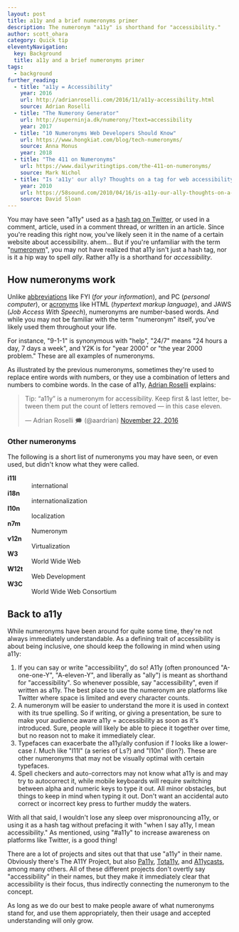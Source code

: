 ```yaml
---
layout: post
title: a11y and a brief numeronyms primer
description: The numeronym "a11y" is shorthand for "accessibility."
author: scott_ohara
category: Quick tip
eleventyNavigation:
  key: Background
  title: a11y and a brief numeronyms primer
tags:
  - background
further_reading:
  - title: "a11y = Accessibility"
    year: 2016
    url: http://adrianroselli.com/2016/11/a11y-accessibility.html
    source: Adrian Roselli
  - title: "The Numerony Generator"
    url: http://superninja.dk/numerony/?text=accessibility
    year: 2017
  - title: "10 Numeronyms Web Developers Should Know"
    url: https://www.hongkiat.com/blog/tech-numeronyms/
    source: Anna Monus
    year: 2018
  - title: "The 411 on Numeronyms"
    url: https://www.dailywritingtips.com/the-411-on-numeronyms/
    source: Mark Nichol
  - title: "Is 'a11y' our ally? Thoughts on a tag for web accessibility"
    year: 2010
    url: https://58sound.com/2010/04/16/is-a11y-our-ally-thoughts-on-a-tag-for-web-accessibility/
    source: David Sloan
---
```

You may have seen "a11y" used as a [hash tag on Twitter](https://twitter.com/search?q=%23a11y), or used in a comment, article, used in a comment thread, or written in an article. Since you're reading this right now, you've likely seen it in the name of a certain website about accessibility. ahem... But if you're unfamiliar with the term "[numeronym](https://en.wikipedia.org/wiki/Numeronym)", you may not have realized that a11y isn't just a hash tag, nor is it a hip way to spell <em>ally</em>. Rather a11y is a shorthand for <em>accessibility</em>.

## How numeronyms work

Unlike [abbreviations](https://en.wikipedia.org/wiki/Abbreviation) like FYI (<i>for your information</i>), and PC (<i>personal computer</i>), or [acronyms](https://en.wikipedia.org/wiki/Acronym) like HTML (<i>hypertext markup language</i>), and JAWS (<i>Job Access With Speech</i>), numeronyms are number-based words. And while you may not be familiar with the term "numeronym" itself, you've likely used them throughout your life.

For instance, "9-1-1" is synonymous with "help", "24/7" means "24 hours a day, 7 days a week", and Y2K is for "year 2000" or "the year 2000 problem." These are all examples of numeronyms.

As illustrated by the previous numeronyms, sometimes they're used to replace entire words with numbers, or they use a combination of letters and numbers to combine words. In the case of a11y, [Adrian Roselli](https://twitter.com/aardrian) explains:
<blockquote class="twitter-tweet" data-lang="en"><p lang="en" dir="ltr">Tip: “a11y” is a numeronym for accessibility. Keep first &amp; last letter, between them put the count of letters removed — in this case eleven.</p>&mdash; Adrian Roselli 🗯 (@aardrian) <a href="https://twitter.com/aardrian/status/801084161368920064">November 22, 2016</a></blockquote>
<script async src="//platform.twitter.com/widgets.js" charset="utf-8"></script>


### Other numeronyms

The following is a short list of numeronyms you may have seen, or even used, but didn't know what they were called.

<dl>
  <dt style="font-weight: bold;">i11l</dt>
  <dd style="padding-left: 1em;">international</dd>
  <dt style="font-weight: bold;">i18n</dt>
  <dd style="padding-left: 1em;">internationalization</dd>
  <dt style="font-weight: bold;">l10n</dt>
  <dd style="padding-left: 1em;">localization</dd>
  <dt style="font-weight: bold;">n7m</dt>
  <dd style="padding-left: 1em;">Numeronym</dd>
  <dt style="font-weight: bold;">v12n</dt>
  <dd style="padding-left: 1em;">Virtualization</dd>
  <dt style="font-weight: bold;">W3</dt>
  <dd style="padding-left: 1em;">World Wide Web</dd>
  <dt style="font-weight: bold;">W12t</dt>
  <dd style="padding-left: 1em;">Web Development</dd>
  <dt style="font-weight: bold;">W3C</dt>
  <dd style="padding-left: 1em;">World Wide Web Consortium</dd>
</dl>


## Back to a11y

While numeronyms have been around for quite some time, they're not always immediately understandable. As a defining trait of accessibility is about being inclusive, one should keep the following in mind when using a11y:

1. If you can say or write "accessibility", do so! A11y (often pronounced "A-one-one-Y", "A-eleven-Y", and liberally as "ally") is meant as shorthand for "accessibility". So whenever possible, say "accessibility", even if written as a11y. The best place to use the numeronym are platforms like Twitter where space is limited and every character counts.
2. A numeronym will be easier to understand the more it is used in context with its true spelling. So if writing, or giving a presentation, be sure to make your audience aware a11y = accessibility as soon as it's introduced. Sure, people will likely be able to piece it together over time, but no reason not to make it immediately clear.
3. Typefaces can exacerbate the a11y/ally confusion if <em>1</em> looks like a lower-case <em>l</em>. Much like "I11l" (a series of Ls?) and "I10n" (lion?). These are other numeronyms that may not be visually optimal with certain typefaces.
4. Spell checkers and auto-correctors may not know what a11y is and may try to autocorrect it, while mobile keyboards will require switching between alpha and numeric keys to type it out. All minor obstacles, but things to keep in mind when typing it out. Don't want an accidental auto correct or incorrect key press to further muddy the waters.

With all that said, I wouldn't lose any sleep over mispronouncing a11y, or using it as a hash tag without prefacing it with "when I say a11y, I mean accessibility." As mentioned, using "#a11y" to increase awareness on platforms like Twitter, is a good thing!

There are a lot of projects and sites out that that use "a11y" in their name. Obviously there's The A11Y Project, but also [Pa11y](http://pa11y.org/), [Tota11y](https://khan.github.io/tota11y/), and [A11ycasts](https://www.youtube.com/watch?v=HtTyRajRuyY), among many others. All of these different projects don't overtly say "accessibility" in their names, but they make it immediately clear that accessibility is their focus, thus indirectly connecting the numeronym to the concept.

As long as we do our best to make people aware of what numeronyms stand for, and use them appropriately, then their usage and accepted understanding will only grow.
